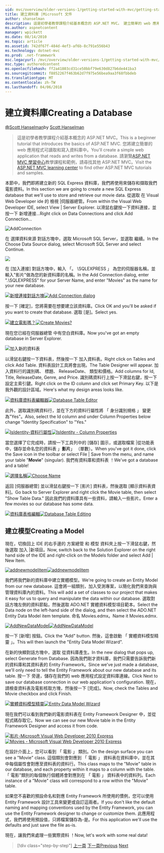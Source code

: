 ```yaml
---
uid: mvc/overview/older-versions-1/getting-started-with-mvc/getting-started-with-mvc-part4
title: 建立資料庫 |Microsoft 文件
author: shanselman
description: 這是初學者教學課程介紹基本概念的 ASP.NET MVC。 建立簡單的 web 應用程式可讀取和寫入資料庫中。
ms.author: aspnetcontent
manager: wpickett
ms.date: 08/14/2010
ms.topic: article
ms.assetid: 742df67f-484d-4ef3-af6b-8c791e556b43
ms.technology: dotnet-mvc
ms.prod: .net-framework
msc.legacyurl: /mvc/overview/older-versions-1/getting-started-with-mvc/getting-started-with-mvc-part4
msc.type: authoredcontent
ms.openlocfilehash: ff2a41803cd31ce50bbf79e630d827b6de441ba3
ms.sourcegitcommit: f8852267f463b62d7f975e56bea9aa3f68fbbdeb
ms.translationtype: MT
ms.contentlocale: zh-TW
ms.lasthandoff: 04/06/2018
---
```

<a name="creating-a-database"></a><span data-ttu-id="76ea9-104">建立資料庫</span><span class="sxs-lookup"><span data-stu-id="76ea9-104">Creating a Database</span></span>
====================
<span data-ttu-id="76ea9-105">由[Scott Hanselman](https://github.com/shanselman)</span><span class="sxs-lookup"><span data-stu-id="76ea9-105">by [Scott Hanselman](https://github.com/shanselman)</span></span>

> <span data-ttu-id="76ea9-106">這是初學者教學課程介紹基本概念的 ASP.NET MVC。</span><span class="sxs-lookup"><span data-stu-id="76ea9-106">This is a beginner tutorial that introduces the basics of ASP.NET MVC.</span></span> <span data-ttu-id="76ea9-107">您將建立簡單的 web 應用程式可讀取和寫入資料庫中。</span><span class="sxs-lookup"><span data-stu-id="76ea9-107">You'll create a simple web application that reads and writes from a database.</span></span> <span data-ttu-id="76ea9-108">請瀏覽[ASP.NET MVC 學習中心](../../../index.md)教學課程和範例，請尋找其他 ASP.NET MVC。</span><span class="sxs-lookup"><span data-stu-id="76ea9-108">Visit the [ASP.NET MVC learning center](../../../index.md) to find other ASP.NET MVC tutorials and samples.</span></span>


<span data-ttu-id="76ea9-109">本節中，我們即將建立新的 SQL Express 資料庫，我們將使用來儲存和擷取我們電影資料。</span><span class="sxs-lookup"><span data-stu-id="76ea9-109">In this section we are going to create a new SQL Express database that we'll use to store and retrieve our movie data.</span></span> <span data-ttu-id="76ea9-110">從選取 在 Visual Web Developer ide 的 檢視 |伺服器總管。</span><span class="sxs-lookup"><span data-stu-id="76ea9-110">From within the Visual Web Developer IDE, select View | Server Explorer.</span></span> <span data-ttu-id="76ea9-111">以滑鼠右鍵按一下資料連接，並按一下 新增連接...</span><span class="sxs-lookup"><span data-stu-id="76ea9-111">Right click on Data Connections and click Add Connection...</span></span>

![AddConnection](getting-started-with-mvc-part4/_static/image1.png)

<span data-ttu-id="76ea9-113">在 選擇資料來源 對話方塊中，選取 Microsoft SQL Server，並選取 繼續。</span><span class="sxs-lookup"><span data-stu-id="76ea9-113">In the Choose Data Source dialog, select Microsoft SQL Server and select Continue.</span></span>

![](getting-started-with-mvc-part4/_static/image2.png)

<span data-ttu-id="76ea9-114">在 [加入連接] 對話方塊中，輸入 「。 \SQLEXPRESS 」 為您的伺服器名稱，並輸入"影片"做為您的新資料庫的名稱。</span><span class="sxs-lookup"><span data-stu-id="76ea9-114">In the Add Connection dialog, enter ".\SQLEXPRESS" for your Server Name, and enter "Movies" as the name for your new database.</span></span>

<span data-ttu-id="76ea9-115">[![新增連接對話方塊](getting-started-with-mvc-part4/_static/image4.png)](getting-started-with-mvc-part4/_static/image3.png)</span><span class="sxs-lookup"><span data-stu-id="76ea9-115">[![Add Connection dialog](getting-started-with-mvc-part4/_static/image4.png)](getting-started-with-mvc-part4/_static/image3.png)</span></span>

<span data-ttu-id="76ea9-116">按一下 [確定]，您將需要在想要建立該資料庫。</span><span class="sxs-lookup"><span data-stu-id="76ea9-116">Click OK and you'll be asked if you want to create that database.</span></span> <span data-ttu-id="76ea9-117">選取 [是]。</span><span class="sxs-lookup"><span data-stu-id="76ea9-117">Select yes.</span></span>

<span data-ttu-id="76ea9-118">[![建立電影嗎？](getting-started-with-mvc-part4/_static/image6.png)](getting-started-with-mvc-part4/_static/image5.png)</span><span class="sxs-lookup"><span data-stu-id="76ea9-118">[![Create Movies?](getting-started-with-mvc-part4/_static/image6.png)](getting-started-with-mvc-part4/_static/image5.png)</span></span>

<span data-ttu-id="76ea9-119">現在您已經在伺服器總管 中有空白資料庫。</span><span class="sxs-lookup"><span data-stu-id="76ea9-119">Now you've got an empty database in Server Explorer.</span></span>

![加入新的資料表](getting-started-with-mvc-part4/_static/image7.png)

<span data-ttu-id="76ea9-121">以滑鼠右鍵按一下資料表，然後按一下 加入資料表。</span><span class="sxs-lookup"><span data-stu-id="76ea9-121">Right click on Tables and click Add Table.</span></span> <span data-ttu-id="76ea9-122">資料表設計工具將會出現。</span><span class="sxs-lookup"><span data-stu-id="76ea9-122">The Table Designer will appear.</span></span> <span data-ttu-id="76ea9-123">加入資料行的識別碼、 標題、 ReleaseDate、 類型和價格。</span><span class="sxs-lookup"><span data-stu-id="76ea9-123">Add columns for Id, Title, ReleaseDate, Genre, and Price.</span></span> <span data-ttu-id="76ea9-124">識別碼資料行上按一下滑鼠右鍵，按一下 設定主索引鍵。</span><span class="sxs-lookup"><span data-stu-id="76ea9-124">Right click on the ID column and click set Primary Key.</span></span> <span data-ttu-id="76ea9-125">以下是我外觀的設計區域。</span><span class="sxs-lookup"><span data-stu-id="76ea9-125">Here's what my design areas looks like.</span></span>

<span data-ttu-id="76ea9-126">[![資料庫資料表編輯器](getting-started-with-mvc-part4/_static/image9.png)](getting-started-with-mvc-part4/_static/image8.png)</span><span class="sxs-lookup"><span data-stu-id="76ea9-126">[![Database Table Editor](getting-started-with-mvc-part4/_static/image9.png)](getting-started-with-mvc-part4/_static/image8.png)</span></span>

<span data-ttu-id="76ea9-127">此外，選取識別碼資料行，並在下方的資料行屬性將 「 身分識別規格 」 變更為"Yes"。</span><span class="sxs-lookup"><span data-stu-id="76ea9-127">Also, select the Id column and under Column Properties below change "Identity Specification" to "Yes."</span></span>

<span data-ttu-id="76ea9-128">[![IsIdentity-資料行屬性](getting-started-with-mvc-part4/_static/image11.png)](getting-started-with-mvc-part4/_static/image10.png)</span><span class="sxs-lookup"><span data-stu-id="76ea9-128">[![IsIdentity - Column Properties](getting-started-with-mvc-part4/_static/image11.png)](getting-started-with-mvc-part4/_static/image10.png)</span></span>

<span data-ttu-id="76ea9-129">當您選擇了它完成時，請按一下工具列中的 [儲存] 圖示，或選取檔案 |從功能表中，儲存並命名您的資料表 」**影片**」 （單數）。</span><span class="sxs-lookup"><span data-stu-id="76ea9-129">When you've got it done, click the Save icon in the toolbar or select File | Save from the menu, and name your table "**Movie**" (singular).</span></span> <span data-ttu-id="76ea9-130">我們有資料庫和資料表 ！</span><span class="sxs-lookup"><span data-stu-id="76ea9-130">We've got a database and a table!</span></span>

<span data-ttu-id="76ea9-131">[![選擇名稱](getting-started-with-mvc-part4/_static/image13.png)](getting-started-with-mvc-part4/_static/image12.png)</span><span class="sxs-lookup"><span data-stu-id="76ea9-131">[![Choose Name](getting-started-with-mvc-part4/_static/image13.png)](getting-started-with-mvc-part4/_static/image12.png)</span></span>

<span data-ttu-id="76ea9-132">返回 [伺服器總管] 並以滑鼠右鍵按一下 [影片] 資料表，然後選取 [顯示資料表資料]。</span><span class="sxs-lookup"><span data-stu-id="76ea9-132">Go back to Server Explorer and right click the Movie table, then select "Show Table Data."</span></span> <span data-ttu-id="76ea9-133">因此我們的資料庫具有一些資料，請輸入一些影片。</span><span class="sxs-lookup"><span data-stu-id="76ea9-133">Enter a few movies so our database has some data.</span></span>

<span data-ttu-id="76ea9-134">[![資料庫表格編輯](getting-started-with-mvc-part4/_static/image15.png)](getting-started-with-mvc-part4/_static/image14.png)</span><span class="sxs-lookup"><span data-stu-id="76ea9-134">[![Database Table Editing](getting-started-with-mvc-part4/_static/image15.png)](getting-started-with-mvc-part4/_static/image14.png)</span></span>

## <a name="creating-a-model"></a><span data-ttu-id="76ea9-135">建立模型</span><span class="sxs-lookup"><span data-stu-id="76ea9-135">Creating a Model</span></span>

<span data-ttu-id="76ea9-136">現在，切換回上 IDE 的右手邊的 方案總管 和 模型 資料夾上按一下滑鼠右鍵，然後選取 加入 |新項目。</span><span class="sxs-lookup"><span data-stu-id="76ea9-136">Now, switch back to the Solution Explorer on the right hand side of the IDE and right-click on the Models folder and select Add | New Item.</span></span>

<span data-ttu-id="76ea9-137">[![addnewmodelitem](getting-started-with-mvc-part4/_static/image17.png)](getting-started-with-mvc-part4/_static/image16.png)</span><span class="sxs-lookup"><span data-stu-id="76ea9-137">[![addnewmodelitem](getting-started-with-mvc-part4/_static/image17.png)](getting-started-with-mvc-part4/_static/image16.png)</span></span>

<span data-ttu-id="76ea9-138">我們將我們新的資料庫中建立實體模型。</span><span class="sxs-lookup"><span data-stu-id="76ea9-138">We're going to create an Entity Model from our new database.</span></span> <span data-ttu-id="76ea9-139">這會將一組類別，加入受測專案，以簡化我們來查詢與管理資料庫內的資料。</span><span class="sxs-lookup"><span data-stu-id="76ea9-139">This will add a set of classes to our project that makes it easy for us to query and manipulate the data within our database.</span></span> <span data-ttu-id="76ea9-140">選取對話方塊左側的資料節點，然後選取 ADO.NET 實體資料模型項目範本。</span><span class="sxs-lookup"><span data-stu-id="76ea9-140">Select the Data node on the left-hand side of the dialog, and then select the ADO.NET Entity Data Model item template.</span></span> <span data-ttu-id="76ea9-141">命名 Movies.edmx。</span><span class="sxs-lookup"><span data-stu-id="76ea9-141">Name it Movies.edmx.</span></span>

<span data-ttu-id="76ea9-142">[![AddNewDataModel](getting-started-with-mvc-part4/_static/image19.png)](getting-started-with-mvc-part4/_static/image18.png)</span><span class="sxs-lookup"><span data-stu-id="76ea9-142">[![AddNewDataModel](getting-started-with-mvc-part4/_static/image19.png)](getting-started-with-mvc-part4/_static/image18.png)</span></span>

<span data-ttu-id="76ea9-143">按一下 [新增] 按鈕。</span><span class="sxs-lookup"><span data-stu-id="76ea9-143">Click the "Add" button.</span></span> <span data-ttu-id="76ea9-144">然後，這會啟動 「 實體資料模型精靈 」。</span><span class="sxs-lookup"><span data-stu-id="76ea9-144">This will then launch the "Entity Data Model Wizard".</span></span>

<span data-ttu-id="76ea9-145">在新的快顯對話方塊中，選取 從資料庫產生。</span><span class="sxs-lookup"><span data-stu-id="76ea9-145">In the new dialog that pops up, select Generate from Database.</span></span> <span data-ttu-id="76ea9-146">因為我們剛才資料庫，我們只需要告訴我們新的資料庫和其資料表的 Entity Framework。</span><span class="sxs-lookup"><span data-stu-id="76ea9-146">Since we've just made a database, we'll only need to tell the Entity Framework about our new database and its table.</span></span> <span data-ttu-id="76ea9-147">按一下 旁邊，儲存在我們的 web 應用程式設定資料庫連線。</span><span class="sxs-lookup"><span data-stu-id="76ea9-147">Click Next to save our database connection in our web application's configuration.</span></span> <span data-ttu-id="76ea9-148">現在，請檢查資料表及電影核取方塊，然後按一下 [完成]。</span><span class="sxs-lookup"><span data-stu-id="76ea9-148">Now, check the Tables and Movie checkbox and click Finish.</span></span>

<span data-ttu-id="76ea9-149">[![實體資料模型精靈](getting-started-with-mvc-part4/_static/image21.png)](getting-started-with-mvc-part4/_static/image20.png)</span><span class="sxs-lookup"><span data-stu-id="76ea9-149">[![Entity Data Model Wizard](getting-started-with-mvc-part4/_static/image21.png)](getting-started-with-mvc-part4/_static/image20.png)</span></span>

<span data-ttu-id="76ea9-150">現在我們可以看到我們新的電影資料表在 Entity Framework Designer 中，並從程式碼存取它。</span><span class="sxs-lookup"><span data-stu-id="76ea9-150">Now we can see our new Movie table in the Entity Framework Designer and access it from code.</span></span>

<span data-ttu-id="76ea9-151">[![影片-Microsoft Visual Web Developer 2010 Express](getting-started-with-mvc-part4/_static/image23.png)](getting-started-with-mvc-part4/_static/image22.png)</span><span class="sxs-lookup"><span data-stu-id="76ea9-151">[![Movies - Microsoft Visual Web Developer 2010 Express](getting-started-with-mvc-part4/_static/image23.png)](getting-started-with-mvc-part4/_static/image22.png)</span></span>

<span data-ttu-id="76ea9-152">在設計介面上，您可以看到 「 電影 」 類別。</span><span class="sxs-lookup"><span data-stu-id="76ea9-152">On the design surface you can see a "Movie" class.</span></span> <span data-ttu-id="76ea9-153">這個類別會對應到 「 電影 」 資料表在資料庫中，並在其中每個屬性會對應至資料表的資料行。</span><span class="sxs-lookup"><span data-stu-id="76ea9-153">This class maps to the "Movie" table in our database, and each property within it maps to a column with the table.</span></span> <span data-ttu-id="76ea9-154">「 電影"類別的每個執行個體將會對應到在 「 電影 」 資料表中的資料列。</span><span class="sxs-lookup"><span data-stu-id="76ea9-154">Each instance of a "Movie" class will correspond to a row within the "Movie" table.</span></span>

<span data-ttu-id="76ea9-155">如果您不喜歡的預設命名和對應 Entity Framework 所使用的慣例，您可以使用 Entity Framework 設計工具來變更或自訂這兩者。</span><span class="sxs-lookup"><span data-stu-id="76ea9-155">If you don't like the default naming and mapping conventions used by the Entity Framework, you can use the Entity Framework designer to change or customize them.</span></span> <span data-ttu-id="76ea9-156">此應用程式，我們將使用預設值，只將檔案儲存為-是。</span><span class="sxs-lookup"><span data-stu-id="76ea9-156">For this application we'll use the defaults and just save the file as-is.</span></span>

<span data-ttu-id="76ea9-157">現在，讓我們來處理一些實際資料 ！</span><span class="sxs-lookup"><span data-stu-id="76ea9-157">Now, let's work with some real data!</span></span>

> [!div class="step-by-step"]
> <span data-ttu-id="76ea9-158">[上一頁](getting-started-with-mvc-part3.md)
> [下一頁](getting-started-with-mvc-part5.md)</span><span class="sxs-lookup"><span data-stu-id="76ea9-158">[Previous](getting-started-with-mvc-part3.md)
[Next](getting-started-with-mvc-part5.md)</span></span>
